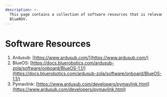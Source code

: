 ```yaml
---
description: >-
  This page contains a collection of software resources that is relevant for the
  BlueROV.
---
```


# Software Resources

####

1. Ardusub: [https://www.ardusub.com/](https://www.ardusub.com/)
2. BlueOS: [https://docs.bluerobotics.com/ardusub-zola/software/onboard/BlueOS-1.1/](https://docs.bluerobotics.com/ardusub-zola/software/onboard/BlueOS-1.1/)
3. Pymavlink: [https://www.ardusub.com/developers/pymavlink.html](https://www.ardusub.com/developers/pymavlink.html)

